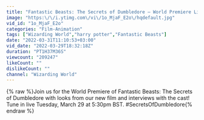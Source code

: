 ```yaml
---
title: "Fantastic Beasts: The Secrets of Dumbledore – World Premiere Livestream"
image: "https:\/\/i.ytimg.com\/vi\/1o_MjaF_E2o\/hqdefault.jpg"
vid_id: "1o_MjaF_E2o"
categories: "Film-Animation"
tags: ["Wizarding World","harry potter","Fantastic Beasts"]
date: "2022-03-31T11:10:53+03:00"
vid_date: "2022-03-29T18:32:18Z"
duration: "PT1H37M36S"
viewcount: "209247"
likeCount: ""
dislikeCount: ""
channel: "Wizarding World"
---
```

{% raw %}Join us for the World Premiere of Fantastic Beasts: The Secrets of Dumbledore with looks from our new film and interviews with the cast! Tune in live Tuesday, March 29 at 5:30pm BST. #SecretsOfDumbledore{% endraw %}
